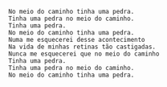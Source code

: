     No meio do caminho tinha uma pedra.
    Tinha uma pedra no meio do caminho.
    Tinha uma pedra.
    No meio do caminho tinha uma pedra.
    Numa me esquecerei desse acontecimento
    Na vida de minhas retinas tão castigadas.
    Nunca me esquecerei que no meio do caminho
    Tinha uma pedra.
    Tinha uma pedra no meio do caminho.
    No meio do caminho tinha uma pedra.
